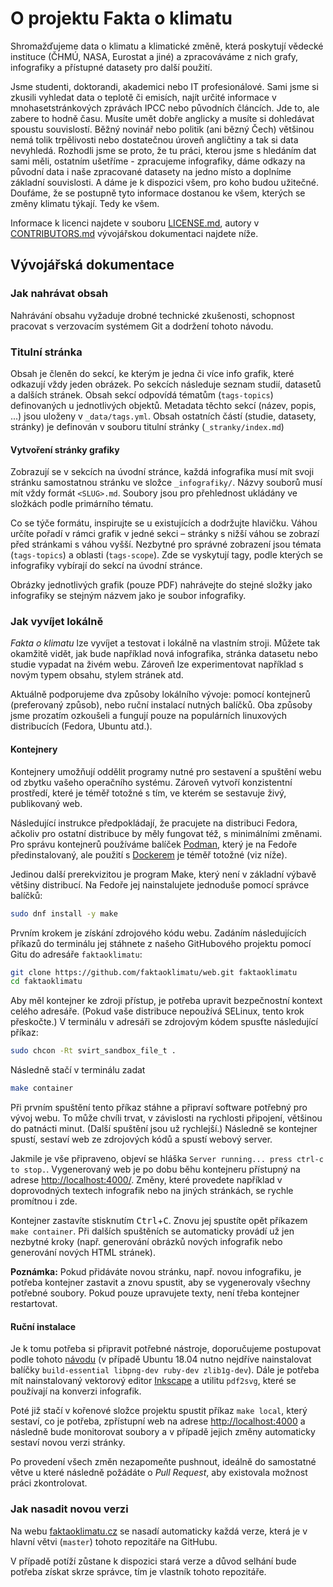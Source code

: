 # O projektu Fakta o klimatu

Shromažďujeme data o klimatu a klimatické změně, která poskytují vědecké instituce (ČHMÚ, NASA, Eurostat a jiné) a zpracováváme z nich grafy, infografiky a přístupné datasety pro další použití.

Jsme studenti, doktorandi, akademici nebo IT profesionálové. Sami jsme si zkusili vyhledat data o teplotě či emisích, najít určité informace v mnohasetstránkových zprávách IPCC nebo původních článcích. Jde to, ale zabere to hodně času. Musíte umět dobře anglicky a musíte si dohledávat spoustu souvislostí. Běžný novinář nebo politik (ani bězný Čech) většinou nemá tolik trpělivosti nebo dostatečnou úroveň angličtiny a tak si data nevyhledá. Rozhodli jsme se proto, že tu práci, kterou jsme s hledáním dat sami měli, ostatním ušetříme - zpracujeme infografiky, dáme odkazy na původní data i naše zpracované datasety na jedno místo a doplníme základní souvislosti. A dáme je k dispozici všem, pro koho budou užitečné. Doufáme, že se postupně tyto informace dostanou ke všem, kterých se změny klimatu týkají. Tedy ke všem.

Informace k licenci najdete v souboru [LICENSE.md](LICENSE.md), autory v [CONTRIBUTORS.md](CONTRIBUTORS.md) vývojářskou dokumentaci najdete níže.

## Vývojářská dokumentace

### Jak nahrávat obsah

Nahrávání obsahu vyžaduje drobné technické zkušenosti, schopnost pracovat s verzovacím systémem Git a dodržení tohoto návodu.

### Titulní stránka

Obsah je členěn do sekcí, ke kterým je jedna či více info grafik, které odkazují vždy jeden obrázek. Po sekcích následuje seznam studií, datasetů a dalších stránek. Obsah sekcí odpovídá tématům (`tags-topics`) definovaných u jednotlivých objektů. Metadata těchto sekcí (název, popis, ...) jsou uloženy v `_data/tags.yml`. Obsah ostatních částí (studie, datasety, stránky) je definován v souboru titulní stránky (`_stranky/index.md`)

#### Vytvoření stránky grafiky

Zobrazují se v sekcích na úvodní stránce, každá infografika musí mít svoji stránku samostatnou stránku ve složce `_infografiky/`.
Názvy souborů musí mít vždy formát `<SLUG>.md`. Soubory jsou pro přehlednost ukládány ve složkách podle primárního tématu.

Co se týče formátu, inspirujte se u existujících a dodržujte hlavičku. Váhou určíte pořadí v rámci grafik v jedné sekci – stránky s nižší váhou se zobrazí před stránkami s váhou vyšší. Nezbytné pro správné zobrazení jsou témata (`tags-topics`) a oblasti (`tags-scope`). Zde se vyskytují tagy, podle kterých se infografiky vybírají do sekcí na úvodní stránce.

Obrázky jednotlivých grafik (pouze PDF) nahrávejte do stejné složky jako infografiky se stejným názvem jako je soubor infografiky.

### Jak vyvíjet lokálně

_Fakta o klimatu_ lze vyvíjet a testovat i lokálně na vlastním stroji. Můžete tak okamžitě vidět, jak bude například nová infografika, stránka datasetu nebo studie vypadat na živém webu. Zároveň lze experimentovat například s novým typem obsahu, stylem stránek atd.

Aktuálně podporujeme dva způsoby lokálního vývoje: pomocí kontejnerů (preferovaný způsob), nebo ruční instalací nutných balíčků. Oba způsoby jsme prozatím ozkoušeli a fungují pouze na populárních linuxových distribucích (Fedora, Ubuntu atd.).

#### Kontejnery

Kontejnery umožňují oddělit programy nutné pro sestavení a spuštění webu od zbytku vašeho operačního systému. Zároveň vytvoří konzistentní prostředí, které je téměř totožné s tím, ve kterém se sestavuje živý, publikovaný web.

Následující instrukce předpokládají, že pracujete na distribuci Fedora, ačkoliv pro ostatní distribuce by měly fungovat též, s minimálními změnami. Pro správu kontejnerů používáme balíček [Podman](https://podman.io), který je na Fedoře předinstalovaný, ale použití s [Dockerem](https://www.docker.com/) je téměř totožné (viz níže).

Jedinou další prerekvizitou je program Make, který není v základní výbavě většiny distribucí. Na Fedoře jej nainstalujete jednoduše pomocí správce balíčků:

```bash
sudo dnf install -y make
```

Prvním krokem je získání zdrojového kódu webu. Zadáním následujících příkazů do terminálu jej stáhnete z našeho GitHubového projektu pomocí Gitu do adresáře `faktaoklimatu`:

```bash
git clone https://github.com/faktaoklimatu/web.git faktaoklimatu
cd faktaoklimatu
```

Aby měl kontejner ke zdroji přístup, je potřeba upravit bezpečnostní kontext celého adresáře. (Pokud vaše distribuce nepoužívá SELinux, tento krok přeskočte.) V terminálu v adresáři se zdrojovým kódem spusťte následující příkaz:

```bash
sudo chcon -Rt svirt_sandbox_file_t .
```

Následně stačí v terminálu zadat

```bash
make container
```

Při prvním spuštění tento příkaz stáhne a připraví software potřebný pro vývoj webu. To může chvíli trvat, v závislosti na rychlosti připojení, většinou do patnácti minut. (Další spuštění jsou už rychlejší.) Následně se kontejner spustí, sestaví web ze zdrojových kódů a spustí webový server.

Jakmile je vše připraveno, objeví se hláška `Server running... press ctrl-c to stop.`. Vygenerovaný web je po dobu běhu kontejneru přístupný na adrese <http://localhost:4000/>. Změny, které provedete například v doprovodných textech infografik nebo na jiných stránkách, se rychle promítnou i zde.

Kontejner zastavíte stisknutím <kbd>Ctrl</kbd>+<kbd>C</kbd>. Znovu jej spustíte opět příkazem `make container`. Při dalších spuštěních se automaticky provádí už jen nezbytné kroky (např. generování obrázků nových infografik nebo generování nových HTML stránek).

**Poznámka:** Pokud přidáváte novou stránku, např. novou infografiku, je potřeba kontejner zastavit a znovu spustit, aby se vygenerovaly všechny potřebné soubory. Pokud pouze upravujete texty, není třeba kontejner restartovat.

#### Ruční instalace

Je k tomu potřeba si připravit potřebné nástroje, doporučujeme postupovat podle tohoto [návodu](https://help.github.com/en/articles/setting-up-your-github-pages-site-locally-with-jekyll) (v případě Ubuntu 18.04 nutno nejdříve nainstalovat balíčky `build-essential libpng-dev ruby-dev zlib1g-dev`). Dále je potřeba mít nainstalovaný vektorový editor [Inkscape](https://inkscape.org/) a utilitu `pdf2svg`, které se používají na konverzi infografik.

Poté již stačí v kořenové složce projektu spustit příkaz `make local`, který sestaví, co je potřeba, zpřístupní web na adrese <http://localhost:4000> a následně bude monitorovat soubory a v případě jejich změny automaticky sestaví novou verzi stránky.

Po provedení všech změn nezapomeňte pushnout, ideálně do samostatné větve u které následně požádáte o *Pull Request*, aby existovala možnost práci zkontrolovat.

### Jak nasadit novou verzi

Na webu [faktaoklimatu.cz](https://faktaoklimatu.cz) se nasadí automaticky každá verze, která je v hlavní větvi (`master`) tohoto repozitáře na GitHubu.

V případě potíží zůstane k dispozici stará verze a důvod selhání bude potřeba získat skrze správce, tím je vlastník tohoto repozitáře.
